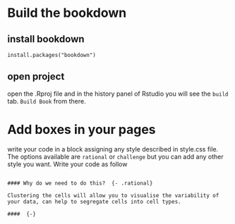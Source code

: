 # Build the bookdown


## install bookdown


```{r }
install.packages("bookdown")

```

## open project

open the .Rproj file and in the history panel of Rstudio you will see the ```build``` tab. ```Build Book``` from there.


# Add boxes in your pages

write your code in a block assigning any style described in style.css file. The options available are ``rational`` or ``challenge`` but you can add any other style you want. Write your code as follow

```

#### Why do we need to do this?  {- .rational}

Clustering the cells will allow you to visualise the variability of your data, can help to segregate cells into cell types.   

####  {-}
```